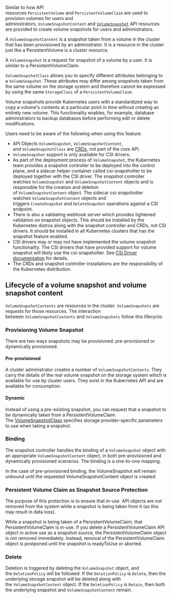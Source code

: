 Similar to how API resources `PersistentVolume` and `PersistentVolumeClaim` are used to provision volumes for users and administrators, `VolumeSnapshotContent` and [`VolumeSnapshot`](https://kubernetes.io/docs/concepts/storage/volume-snapshots/) API resources are provided to create volume snapshots for users and administrators.

A `VolumeSnapshotContent` is a snapshot taken from a volume in the cluster that has been provisioned by an administrator. It is a resource in the cluster just like a PersistentVolume is a cluster resource.

A `VolumeSnapshot` is a request for snapshot of a volume by a user. It is similar to a PersistentVolumeClaim.

`VolumeSnapshotClass` allows you to specify different attributes belonging to a `VolumeSnapshot`. These attributes may differ among snapshots taken from the same volume on the storage system and therefore cannot be expressed by using the same `StorageClass` of a `PersistentVolumeClaim`.

Volume snapshots provide Kubernetes users with a standardized way to copy a volume's contents at a particular point in time without creating an entirely new volume. This functionality enables, for example, database administrators to backup databases before performing edit or delete modifications.

Users need to be aware of the following when using this feature:

- API Objects `VolumeSnapshot`, `VolumeSnapshotContent`, and `VolumeSnapshotClass` are [CRDs](https://kubernetes.io/docs/tasks/extend-kubernetes/custom-resources/custom-resource-definitions/), not part of the core API.
- `VolumeSnapshot` support is only available for CSI drivers.
- As part of the deployment process of `VolumeSnapshot`, the Kubernetes team provides a snapshot controller to be deployed into the control plane, and a sidecar helper container called csi-snapshotter to be deployed together with the CSI driver. The snapshot controller watches `VolumeSnapshot` and `VolumeSnapshotContent` objects and is responsible for the creation and deletion of `VolumeSnapshotContent` object. The sidecar csi-snapshotter watches `VolumeSnapshotContent` objects and triggers `CreateSnapshot` and `DeleteSnapshot` operations against a CSI endpoint.
- There is also a validating webhook server which provides tightened validation on snapshot objects. This should be installed by the Kubernetes distros along with the snapshot controller and CRDs, not CSI drivers. It should be installed in all Kubernetes clusters that has the snapshot feature enabled.
- CSI drivers may or may not have implemented the volume snapshot functionality. The CSI drivers that have provided support for volume snapshot will likely use the csi-snapshotter. See [CSI Driver documentation](https://kubernetes-csi.github.io/docs/) for details.
- The CRDs and snapshot controller installations are the responsibility of the Kubernetes distribution.

## Lifecycle of a volume snapshot and volume snapshot content[](https://kubernetes.io/docs/concepts/storage/volume-snapshots/#lifecycle-of-a-volume-snapshot-and-volume-snapshot-content)

`VolumeSnapshotContents` are resources in the cluster. `VolumeSnapshots` are requests for those resources. The interaction between `VolumeSnapshotContents` and `VolumeSnapshots` follow this lifecycle:

### Provisioning Volume Snapshot[](https://kubernetes.io/docs/concepts/storage/volume-snapshots/#provisioning-volume-snapshot)

There are two ways snapshots may be provisioned: pre-provisioned or dynamically provisioned.

#### Pre-provisioned[](https://kubernetes.io/docs/concepts/storage/volume-snapshots/#static)

A cluster administrator creates a number of `VolumeSnapshotContents`. They carry the details of the real volume snapshot on the storage system which is available for use by cluster users. They exist in the Kubernetes API and are available for consumption.

#### Dynamic[](https://kubernetes.io/docs/concepts/storage/volume-snapshots/#dynamic)

Instead of using a pre-existing snapshot, you can request that a snapshot to be dynamically taken from a PersistentVolumeClaim. The [VolumeSnapshotClass](https://kubernetes.io/docs/concepts/storage/volume-snapshot-classes/) specifies storage provider-specific parameters to use when taking a snapshot.

### Binding[](https://kubernetes.io/docs/concepts/storage/volume-snapshots/#binding)

The snapshot controller handles the binding of a `VolumeSnapshot` object with an appropriate `VolumeSnapshotContent` object, in both pre-provisioned and dynamically provisioned scenarios. The binding is a one-to-one mapping.

In the case of pre-provisioned binding, the VolumeSnapshot will remain unbound until the requested VolumeSnapshotContent object is created.

### Persistent Volume Claim as Snapshot Source Protection[](https://kubernetes.io/docs/concepts/storage/volume-snapshots/#persistent-volume-claim-as-snapshot-source-protection)

The purpose of this protection is to ensure that in-use [](https://kubernetes.io/docs/concepts/storage/persistent-volumes/#persistentvolumeclaims) API objects are not removed from the system while a snapshot is being taken from it (as this may result in data loss).

While a snapshot is being taken of a PersistentVolumeClaim, that PersistentVolumeClaim is in-use. If you delete a PersistentVolumeClaim API object in active use as a snapshot source, the PersistentVolumeClaim object is not removed immediately. Instead, removal of the PersistentVolumeClaim object is postponed until the snapshot is readyToUse or aborted.

### Delete[](https://kubernetes.io/docs/concepts/storage/volume-snapshots/#delete)

Deletion is triggered by deleting the `VolumeSnapshot` object, and the `DeletionPolicy` will be followed. If the `DeletionPolicy` is `Delete`, then the underlying storage snapshot will be deleted along with the `VolumeSnapshotContent` object. If the `DeletionPolicy` is `Retain`, then both the underlying snapshot and `VolumeSnapshotContent` remain.